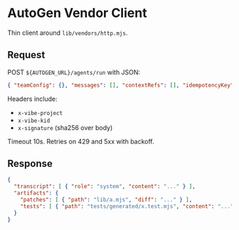 # AutoGen Vendor Client

Thin client around `lib/vendors/http.mjs`.

## Request
POST `${AUTOGEN_URL}/agents/run` with JSON:
```json
{ "teamConfig": {}, "messages": [], "contextRefs": [], "idempotencyKey": "..." }
```

Headers include:
- `x-vibe-project`
- `x-vibe-kid`
- `x-signature` (sha256 over body)

Timeout 10s. Retries on 429 and 5xx with backoff.

## Response
```json
{
  "transcript": [ { "role": "system", "content": "..." } ],
  "artifacts": {
    "patches": [ { "path": "lib/a.mjs", "diff": "..." } ],
    "tests": [ { "path": "tests/generated/x.test.mjs", "content": "..." } ]
  }
}
```
